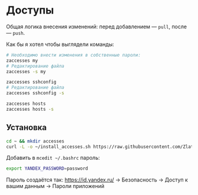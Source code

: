 # Доступы

Общая логика внесения изменений: перед добавлением — `pull`, после — `push`.

Как бы я хотел чтобы выглядели команды:

```bash
# Необходимо внести изменения в собственные пароли:
zaccesses my
# Редактирование файла
zaccesses -s my

zaccesses sshconfig
# Редактирование файла
zaccesses sshconfig -s

zaccesses hosts
zaccesses hosts -s
```

## Установка

```sh
cd ~ && mkdir accesses
curl -L -o ~/install_accesses.sh https://raw.githubusercontent.com/Zlatov/lab/master/accesses/bin/install.sh && chmod u+x ~/install_accesses.sh && sudo ~/install_accesses.sh && rm ~/install_accesses.sh
```

Добавить в `mcedit ~/.bashrc` пароль:

```bash
export YANDEX_PASSWORD=password
```

Пароль создаётся так: https://id.yandex.ru/ -> Безопасность -> Доступ к вашим
данным -> Пароли приложений
